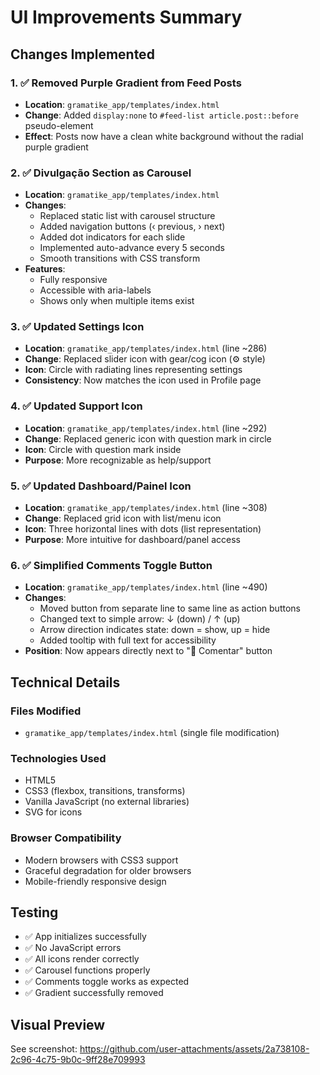 # UI Improvements Summary

## Changes Implemented

### 1. ✅ Removed Purple Gradient from Feed Posts
- **Location**: `gramatike_app/templates/index.html`
- **Change**: Added `display:none` to `#feed-list article.post::before` pseudo-element
- **Effect**: Posts now have a clean white background without the radial purple gradient

### 2. ✅ Divulgação Section as Carousel
- **Location**: `gramatike_app/templates/index.html` 
- **Changes**:
  - Replaced static list with carousel structure
  - Added navigation buttons (‹ previous, › next)
  - Added dot indicators for each slide
  - Implemented auto-advance every 5 seconds
  - Smooth transitions with CSS transform
- **Features**:
  - Fully responsive
  - Accessible with aria-labels
  - Shows only when multiple items exist

### 3. ✅ Updated Settings Icon
- **Location**: `gramatike_app/templates/index.html` (line ~286)
- **Change**: Replaced slider icon with gear/cog icon (⚙️ style)
- **Icon**: Circle with radiating lines representing settings
- **Consistency**: Now matches the icon used in Profile page

### 4. ✅ Updated Support Icon
- **Location**: `gramatike_app/templates/index.html` (line ~292)
- **Change**: Replaced generic icon with question mark in circle
- **Icon**: Circle with question mark inside
- **Purpose**: More recognizable as help/support

### 5. ✅ Updated Dashboard/Painel Icon
- **Location**: `gramatike_app/templates/index.html` (line ~308)
- **Change**: Replaced grid icon with list/menu icon
- **Icon**: Three horizontal lines with dots (list representation)
- **Purpose**: More intuitive for dashboard/panel access

### 6. ✅ Simplified Comments Toggle Button
- **Location**: `gramatike_app/templates/index.html` (line ~490)
- **Changes**:
  - Moved button from separate line to same line as action buttons
  - Changed text to simple arrow: ↓ (down) / ↑ (up)
  - Arrow direction indicates state: down = show, up = hide
  - Added tooltip with full text for accessibility
- **Position**: Now appears directly next to "💬 Comentar" button

## Technical Details

### Files Modified
- `gramatike_app/templates/index.html` (single file modification)

### Technologies Used
- HTML5
- CSS3 (flexbox, transitions, transforms)
- Vanilla JavaScript (no external libraries)
- SVG for icons

### Browser Compatibility
- Modern browsers with CSS3 support
- Graceful degradation for older browsers
- Mobile-friendly responsive design

## Testing
- ✅ App initializes successfully
- ✅ No JavaScript errors
- ✅ All icons render correctly
- ✅ Carousel functions properly
- ✅ Comments toggle works as expected
- ✅ Gradient successfully removed

## Visual Preview
See screenshot: https://github.com/user-attachments/assets/2a738108-2c96-4c75-9b0c-9ff28e709993
